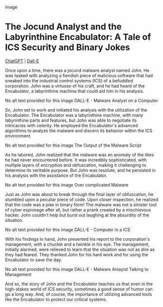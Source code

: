 image

# The Jocund Analyst and the Labyrinthine Encabulator: A Tale of ICS Security and Binary Jokes
[ChatGPT](https://chat.openai.com/) | [Dall-E](https://openai.com/dall-e-2)

Once upon a time, there was a jocund malware analyst named John. He was tasked with analyzing a fiendish piece of malicious software that had sneaked into the industrial control systems (ICS) of a befuddled corporation. John was a virtuoso of his craft, and he had heard of the Encabulator, a labyrinthine machine that could aid him in his analysis.

No alt text provided for this image
DALL-E - Malware Analyst on a Computer

So, John set to work and initiated his analysis with the utilization of the Encabulator. The Encabulator was a labyrinthine machine, with many labyrinthine parts and features, but John was able to negotiate its intricacies with celerity. He employed the Encabulator's advanced algorithms to analyze the malware and discern its behavior within the ICS environment.

No alt text provided for this image
The Output of the Malware Script

As he labored, John realized that the malware was an anomaly of the likes he had never encountered before. It was incredibly sophisticated, with multiple layers of encryption and obfuscation, making it challenging to determine its veritable purpose. But John was resolute, and he persisted in his analysis with the assistance of the Encabulator.

No alt text provided for this image
Over complicated Malware

Just as John was about to break through the final layer of obfuscation, he stumbled upon a peculiar piece of code. Upon closer inspection, he realized that the code was a joke in binary form! The malware was not a sinister tool of cyber espionage after all, but rather a prank created by a mischievous hacker. John couldn't help but burst out laughing at the absurdity of the situation.

No alt text provided for this image
DALL-E - Computer in a ICS

With his findings in hand, John presented his report to the corporation's management, with a chuckle and a twinkle in his eye. The management, initially alarmed, were relieved to learn that the situation was not as dire as they had feared. They thanked John for his hard work and for using the Encabulator to save the day.

No alt text provided for this image
DALL-E - Malware Anlayist Talking to Management

And so, the story of John and the Encabulator teaches us that even in the high-stakes world of ICS security, sometimes a good sense of humor can go a long way. And, of course, the importance of utilizing advanced tools like the Encabulator to protect our critical systems.
